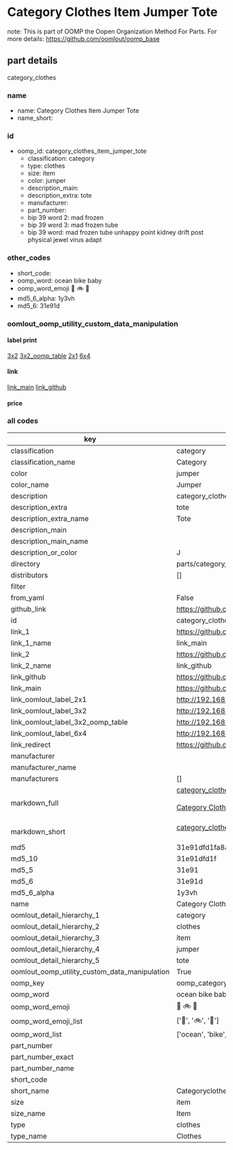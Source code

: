 # Category Clothes Item Jumper Tote  

note: This is part of OOMP the Oopen Organization Method For Parts. For more details: https://github.com/oomlout/oomp_base

##  part details
  



category_clothes



### name
* name: Category Clothes Item Jumper Tote
* name_short: 
### id
* oomp_id: category_clothes_item_jumper_tote
  * classification: category
  * type: clothes
  * size: item
  * color: jumper
  * description_main: 
  * description_extra: tote
  * manufacturer: 
  * part_number: 
  * bip 39 word 2: mad frozen
  * bip 39 word 3: mad frozen tube
  * bip 39 word: mad frozen tube unhappy point kidney drift post physical jewel virus adapt

### other_codes
* short_code: 
* oomp_word: ocean bike baby
* oomp_word_emoji :ocean: :bike: :baby:
* md5_6_alpha: 1y3vh
* md5_6: 31e91d






### oomlout_oomp_utility_custom_data_manipulation
#### label print
[3x2](http://192.168.1.245:1112/?label=oomp%201y3vh)
[3x2_oomp_table](http://192.168.1.108:1112/?label=oomp%201y3vh)
[2x1](http://192.168.1.242:1112/?label=oomp%201y3vh)
[6x4](http://192.168.1.55:1112/?label=oomp%201y3vh)    

#### link

[link_main](https://github.com/oomlout/oomlout_oomp_version_1_messy/tree/main/parts/category_clothes_item_jumper_tote) [link_github](https://github.com/oomlout/oomlout_oomp_version_1_messy/tree/main/parts/category_clothes_item_jumper_tote)                             

#### price







### all codes 
| key | value |  
| --- | --- |  
| classification | category |  
| classification_name | Category |  
| color | jumper |  
| color_name | Jumper |  
| description | category_clothes |  
| description_extra | tote |  
| description_extra_name | Tote |  
| description_main |  |  
| description_main_name |  |  
| description_or_color | J  |  
| directory | parts/category_clothes_item_jumper_tote |  
| distributors | [] |  
| filter |  |  
| from_yaml | False |  
| github_link | https://github.com/oomlout/oomlout_oomp_part_src/tree/main/parts/category_clothes_item_jumper_tote |  
| id | category_clothes_item_jumper_tote |  
| link_1 | https://github.com/oomlout/oomlout_oomp_version_1_messy/tree/main/parts/category_clothes_item_jumper_tote |  
| link_1_name | link_main |  
| link_2 | https://github.com/oomlout/oomlout_oomp_version_1_messy/tree/main/parts/category_clothes_item_jumper_tote |  
| link_2_name | link_github |  
| link_github | https://github.com/oomlout/oomlout_oomp_version_1_messy/tree/main/parts/category_clothes_item_jumper_tote |  
| link_main | https://github.com/oomlout/oomlout_oomp_version_1_messy/tree/main/parts/category_clothes_item_jumper_tote |  
| link_oomlout_label_2x1 | http://192.168.1.242:1112/?label=oomp%201y3vh |  
| link_oomlout_label_3x2 | http://192.168.1.245:1112/?label=oomp%201y3vh |  
| link_oomlout_label_3x2_oomp_table | http://192.168.1.108:1112/?label=oomp%201y3vh |  
| link_oomlout_label_6x4 | http://192.168.1.55:1112/?label=oomp%201y3vh |  
| link_redirect | https://github.com/oomlout/oomlout_oomp_version_1_messy/tree/main/parts/category_clothes_item_jumper_tote |  
| manufacturer |  |  
| manufacturer_name |  |  
| manufacturers | [] |  
| markdown_full | [category_clothes_item_jumper_tote](none)<br>[](none)<br>[Category Clothes Item Jumper Tote](none)<br><br> |  
| markdown_short | [category_clothes_item_jumper_tote](none)<br><br> |  
| md5 | 31e91dfd1fa8a859e9d3aed5d4176c2d |  
| md5_10 | 31e91dfd1f |  
| md5_5 | 31e91 |  
| md5_6 | 31e91d |  
| md5_6_alpha | 1y3vh |  
| name | Category Clothes Item Jumper Tote |  
| oomlout_detail_hierarchy_1 | category |  
| oomlout_detail_hierarchy_2 | clothes |  
| oomlout_detail_hierarchy_3 | item |  
| oomlout_detail_hierarchy_4 | jumper |  
| oomlout_detail_hierarchy_5 | tote |  
| oomlout_oomp_utility_custom_data_manipulation | True |  
| oomp_key | oomp_category_clothes_item_jumper_tote |  
| oomp_word | ocean bike baby |  
| oomp_word_emoji | :ocean: :bike: :baby: |  
| oomp_word_emoji_list | [':ocean:', ':bike:', ':baby:'] |  
| oomp_word_list | ['ocean', 'bike', 'baby'] |  
| part_number |  |  
| part_number_exact |  |  
| part_number_name |  |  
| short_code |  |  
| short_name | Categoryclothes |  
| size | item |  
| size_name | Item |  
| type | clothes |  
| type_name | Clothes |  
